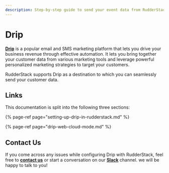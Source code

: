 ```yaml
---
description: Step-by-step guide to send your event data from RudderStack to Drip.
---
```


# Drip

[**Drip**](https://drip.com/) is a popular email and SMS marketing platform that lets you drive your business revenue through effective automation. It lets you bring together your customer data from various marketing tools and leverage powerful personalized marketing strategies to target your customers.

RudderStack supports Drip as a destination to which you can seamlessly send your customer data.

## Links

This documentation is split into the following three sections:

{% page-ref page="setting-up-drip-in-rudderstack.md" %}

{% page-ref page="drip-web-cloud-mode.md" %}

## Contact Us

If you come across any issues while configuring Drip with RudderStack, feel free to [**contact us**](mailto:%20docs@rudderstack.com) or start a conversation on our [**Slack**](https://resources.rudderstack.com/join-rudderstack-slack) channel. we will be happy to talk to you!
